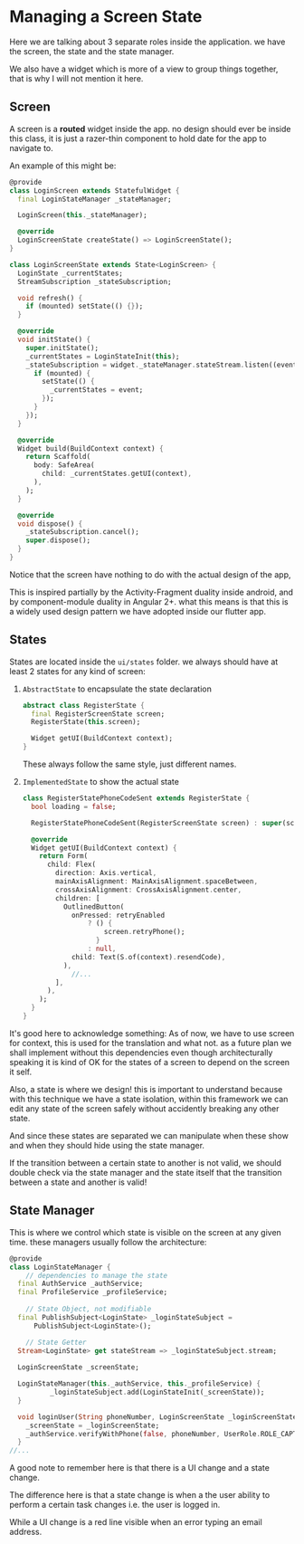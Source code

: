 # Managing a Screen State

Here we are talking about 3 separate roles inside the application. we have the screen, the state and the state manager.

We also have a widget which is more of a view to group things together, that is why I will not mention it here.

## Screen

A screen is a **routed** widget inside the app. no design should ever be inside this class, it is just a razer-thin component to hold date for the app to navigate to.

An example of this might be:

```dart
@provide
class LoginScreen extends StatefulWidget {
  final LoginStateManager _stateManager;

  LoginScreen(this._stateManager);

  @override
  LoginScreenState createState() => LoginScreenState();
}

class LoginScreenState extends State<LoginScreen> {
  LoginState _currentStates;
  StreamSubscription _stateSubscription;

  void refresh() {
    if (mounted) setState(() {});
  }

  @override
  void initState() {
    super.initState();
    _currentStates = LoginStateInit(this);
    _stateSubscription = widget._stateManager.stateStream.listen((event) {
      if (mounted) {
        setState(() {
          _currentStates = event;
        });
      }
    });
  }

  @override
  Widget build(BuildContext context) {
    return Scaffold(
      body: SafeArea(
        child: _currentStates.getUI(context),
      ),
    );
  }

  @override
  void dispose() {
    _stateSubscription.cancel();
    super.dispose();
  }
}

```

Notice that the screen have nothing to do with the actual design of the app,

This is inspired partially by the Activity-Fragment duality inside android, and by component-module duality in Angular 2+. what this means is that this is a widely used design pattern we have adopted inside our flutter app.

## States

States are located inside the `ui/states` folder. we always should have at least 2 states for any kind of screen:

1. `AbstractState` to encapsulate the state declaration

   ```dart
   abstract class RegisterState {
     final RegisterScreenState screen;
     RegisterState(this.screen);
   
     Widget getUI(BuildContext context);
   }
   ```

   These always follow the same style, just different names.

2. `ImplementedState` to show the actual state

   ```dart
   class RegisterStatePhoneCodeSent extends RegisterState {
     bool loading = false;
   
     RegisterStatePhoneCodeSent(RegisterScreenState screen) : super(screen);
   
     @override
     Widget getUI(BuildContext context) {
       return Form(
         child: Flex(
           direction: Axis.vertical,
           mainAxisAlignment: MainAxisAlignment.spaceBetween,
           crossAxisAlignment: CrossAxisAlignment.center,
           children: [
             OutlinedButton(
               onPressed: retryEnabled
                   ? () {
                       screen.retryPhone();
                     }
                   : null,
               child: Text(S.of(context).resendCode),
             ),
               //...
           ],
         ),
       );
     }
   }
   
   ```

It's good here to acknowledge something: As of now, we have to use screen for context, this is used for the translation and what not. as a future plan we shall implement without this dependencies even though architecturally speaking it is kind of OK for the states of a screen to depend on the screen it self.

Also, a state is where we design! this is important to understand because with this technique we have a state isolation, within this framework we can edit any state of the screen safely without accidently breaking any other state.

And since these states are separated we can manipulate when these show and when they should hide using the state manager.

If the transition between a certain state to another is not valid, we should double check via the state manager and the state itself that the transition between a state and another is valid!

## State Manager

This is where we control which state is visible on the screen at any given time. these managers usually follow the architecture:

```dart
@provide
class LoginStateManager {
    // dependencies to manage the state 
  final AuthService _authService;
  final ProfileService _profileService;
    
    // State Object, not modifiable
  final PublishSubject<LoginState> _loginStateSubject =
      PublishSubject<LoginState>();

    // State Getter
  Stream<LoginState> get stateStream => _loginStateSubject.stream;
    
  LoginScreenState _screenState;

  LoginStateManager(this._authService, this._profileService) {
          _loginStateSubject.add(LoginStateInit(_screenState));
  }

  void loginUser(String phoneNumber, LoginScreenState _loginScreenState) {
    _screenState = _loginScreenState;
    _authService.verifyWithPhone(false, phoneNumber, UserRole.ROLE_CAPTAIN);
  }
//...
```

A good note to remember here is that there is a UI change and a state change.

The difference here is that a state change is when a the user ability to perform a certain task changes i.e. the user is logged in.

While a UI change is a red line visible when an error typing an email address.
